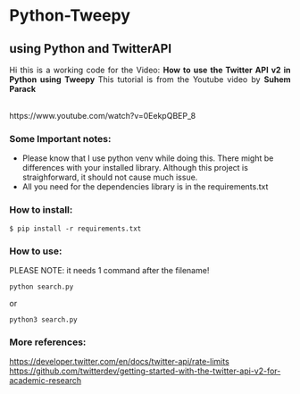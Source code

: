 # Python-Tweepy

## using Python and TwitterAPI

<p align="justify"> Hi this is a working code for the Video: <b> How to use the Twitter API v2 in Python using Tweepy </b> This tutorial is from the Youtube video by <b>Suhem Parack</b> </p>
<br />
https://www.youtube.com/watch?v=0EekpQBEP_8
<br />

### Some Important notes:

- Please know that I use python venv while doing this. There might be differences with your installed library. Although this project is straighforward, it should not cause much issue.
- All you need for the dependencies library is in the requirements.txt

### How to install:

```
$ pip install -r requirements.txt
```

### How to use:

PLEASE NOTE: it needs 1 command after the filename!

```
python search.py
```

or

```
python3 search.py
```

### More references:

https://developer.twitter.com/en/docs/twitter-api/rate-limits
https://github.com/twitterdev/getting-started-with-the-twitter-api-v2-for-academic-research
